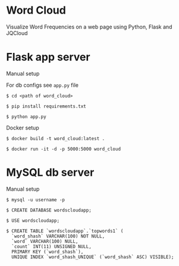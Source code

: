 # Word Cloud
Visualize Word Frequencies on a web page using Python, Flask and JQCloud

# Flask app server

Manual setup

For db configs see ```app.py``` file

```
$ cd <path of word_cloud>

$ pip install requirements.txt

$ python app.py
```

Docker setup
```
$ docker build -t word_cloud:latest .

$ docker run -it -d -p 5000:5000 word_cloud
```

# MySQL db server

Manual setup
```
$ mysql -u username -p

$ CREATE DATABASE wordscloudapp;

$ USE wordscloudapp;

$ CREATE TABLE `wordscloudapp`.`topwords1` (
  `word_shash` VARCHAR(100) NOT NULL,
  `word` VARCHAR(100) NULL,
  `count` INT(11) UNSIGNED NULL,
  PRIMARY KEY (`word_shash`),
  UNIQUE INDEX `word_shash_UNIQUE` (`word_shash` ASC) VISIBLE);

```
